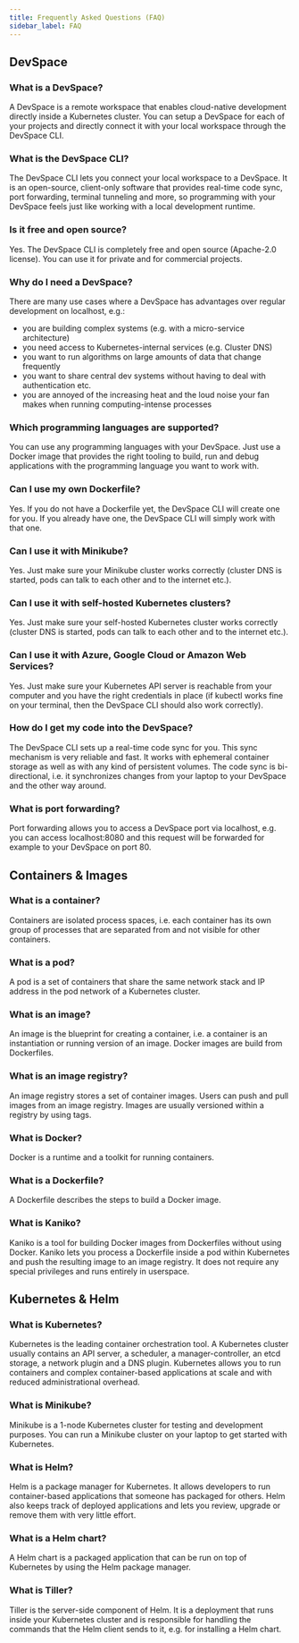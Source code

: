```yaml
---
title: Frequently Asked Questions (FAQ)
sidebar_label: FAQ
---
```


## DevSpace

### What is a DevSpace?
A DevSpace is a remote workspace that enables cloud-native development directly inside a Kubernetes cluster. You can setup a DevSpace for each of your projects and directly connect it with your local workspace through the DevSpace CLI. 

### What is the DevSpace CLI?
The DevSpace CLI lets you connect your local workspace to a DevSpace. It is an open-source, client-only software that provides real-time code sync, port forwarding, terminal tunneling and more, so programming with your DevSpace feels just like working with a local development runtime.

### Is it free and open source?
Yes. The DevSpace CLI is completely free and open source (Apache-2.0 license). You can use it for private and for commercial projects.

### Why do I need a DevSpace?
There are many use cases where a DevSpace has advantages over regular development on localhost, e.g.:
- you are building complex systems (e.g. with a micro-service architecture)
- you need access to Kubernetes-internal services (e.g. Cluster DNS)
- you want to run algorithms on large amounts of data that change frequently
- you want to share central dev systems without having to deal with authentication etc.
- you are annoyed of the increasing heat and the loud noise your fan makes when running computing-intense processes

### Which programming languages are supported?
You can use any programming languages with your DevSpace. Just use a Docker image that provides the right tooling to build, run and debug applications with the programming language you want to work with.

### Can I use my own Dockerfile?
Yes. If you do not have a Dockerfile yet, the DevSpace CLI will create one for you. If you already have one, the DevSpace CLI will simply work with that one.

### Can I use it with Minikube?
Yes. Just make sure your Minikube cluster works correctly (cluster DNS is started, pods can talk to each other and to the internet etc.).

### Can I use it with self-hosted Kubernetes clusters?
Yes. Just make sure your self-hosted Kubernetes cluster works correctly (cluster DNS is started, pods can talk to each other and to the internet etc.).

### Can I use it with Azure, Google Cloud or Amazon Web Services?
Yes. Just make sure your Kubernetes API server is reachable from your computer and you have the right credentials in place (if kubectl works fine on your terminal, then the DevSpace CLI should also work correctly).

### How do I get my code into the DevSpace?
The DevSpace CLI sets up a real-time code sync for you. This sync mechanism is very reliable and fast. It works with ephemeral container storage as well as with any kind of persistent volumes. The code sync is bi-directional, i.e. it synchronizes changes from your laptop to your DevSpace and the other way around.

### What is port forwarding?
Port forwarding allows you to access a DevSpace port via localhost, e.g. you can access localhost:8080 and this request will be forwarded for example to your DevSpace on port 80.

## Containers & Images

### What is a container?
Containers are isolated process spaces, i.e. each container has its own group of processes that are separated from and not visible for other containers.

### What is a pod?
A pod is a set of containers that share the same network stack and IP address in the pod network of a Kubernetes cluster.

### What is an image?
An image is the blueprint for creating a container, i.e. a container is an instantiation or running version of an image. Docker images are build from Dockerfiles.

### What is an image registry?
An image registry stores a set of container images. Users can push and pull images from an image registry. Images are usually versioned within a registry by using tags.

### What is Docker?
Docker is a runtime and a toolkit for running containers.

### What is a Dockerfile?
A Dockerfile describes the steps to build a Docker image.

### What is Kaniko?
Kaniko is a tool for building Docker images from Dockerfiles without using Docker. Kaniko lets you process a Dockerfile inside a pod within Kubernetes and push the resulting image to an image registry. It does not require any special privileges and runs entirely in userspace.

## Kubernetes & Helm

### What is Kubernetes?
Kubernetes is the leading container orchestration tool. A Kubernetes cluster usually contains an API server, a scheduler, a manager-controller, an etcd storage, a network plugin and a DNS plugin. Kubernetes allows you to run containers and complex container-based applications at scale and with reduced administrational overhead.

### What is Minikube?
Minikube is a 1-node Kubernetes cluster for testing and development purposes. You can run a Minikube cluster on your laptop to get started with Kubernetes.

### What is Helm?
Helm is a package manager for Kubernetes. It allows developers to run container-based applications that someone has packaged for others. Helm also keeps track of deployed applications and lets you review, upgrade or remove them with very little effort.

### What is a Helm chart?
A Helm chart is a packaged application that can be run on top of Kubernetes by using the Helm package manager.

### What is Tiller?
Tiller is the server-side component of Helm. It is a deployment that runs inside your Kubernetes cluster and is responsible for handling the commands that the Helm client sends to it, e.g. for installing a Helm chart.
